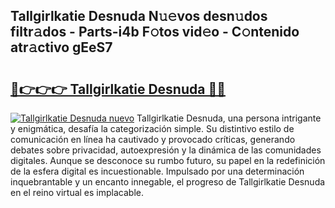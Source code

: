 ## Tallgirlkatie Desnuda N𝚞𝚎vos desn𝚞dos filtr𝚊dos - Parts-i4b F𝚘tos vid𝚎o - C𝚘ntenido atr𝚊ctivo gEeS7

# <h2><a href="http://mb332g.tromn.icu/?c=Tallgirlkatie+Desnuda">🔗👉👉👉 Tallgirlkatie Desnuda 🔗🔗</a></h2>

[![Tallgirlkatie Desnuda nuevo](https://i.imgur.com/pEAQMta.gif)](http://mb332g.tromn.icu/?c=Tallgirlkatie+Desnuda)
Tallgirlkatie Desnuda, una persona intrigante y enigmática, desafía la categorización simple. Su distintivo estilo de comunicación en línea ha cautivado y provocado críticas, generando debates sobre privacidad, autoexpresión y la dinámica de las comunidades digitales. Aunque se desconoce su rumbo futuro, su papel en la redefinición de la esfera digital es incuestionable. Impulsado por una determinación inquebrantable y un encanto innegable, el progreso de Tallgirlkatie Desnuda en el reino virtual es implacable.
